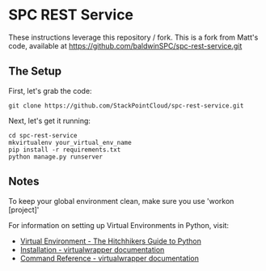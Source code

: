 SPC REST Service
================
These instructions leverage this repository / fork. This is a fork from Matt's code, available at https://github.com/baldwinSPC/spc-rest-service.git

The Setup
---------

First, let's grab the code:

`````
git clone https://github.com/StackPointCloud/spc-rest-service.git
`````

Next, let's get it running:

`````
cd spc-rest-service
mkvirtualenv your_virtual_env_name
pip install -r requirements.txt
python manage.py runserver
`````

Notes
---------
To keep your global environment clean, make sure you use 'workon [project]' 

For information on setting up Virtual Environments in Python, visit:

- [Virtual Environment - The Hitchhikers Guide to Python](http://docs.python-guide.org/en/latest/dev/virtualenvs/)
- [Installation - virtualwrapper documentation](http://virtualenvwrapper.readthedocs.org/en/latest/install.html)
- [Command Reference - virtualwrapper documentation](http://virtualenvwrapper.readthedocs.org/en/latest/command_ref.html)